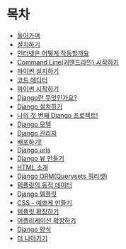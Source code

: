 # 목차

*   [들어가며][1]
*   [설치하기][2]
*   [인터넷은 어떻게 작동할까요][3]
*   [Command Line(커맨드라인) 시작하기][4]
*   [파이썬 설치하기][5]
*   [코드 에디터][6]
*   [파이썬 시작하기][7]
*   [Django란 무엇인가요?][8]
*   [Django 설치하기][9]
*   [나의 첫 번째 Django 프로젝트!][10]
*   [Django 모델][11]
*   [Django 관리자][12]
*   [배포하기!][13]
*   [Django urls][14]
*   [Django 뷰 만들기][15]
*   [HTML 소개][16]
*   [Django ORM(Querysets 쿼리셋)][17]
*   [템플릿의 동적 데이터][18]
*   [Django 템플릿][19]
*   [CSS - 예쁘게 만들기][20]
*   [템플릿 확장하기][21]
*   [어플리케이션 확장하기][22]
*   [Django 양식][23]
*   [더 나아가기][24]

 [1]: README.md
 [2]: installation/README.md
 [3]: how_the_internet_works/README.md
 [4]: intro_to_command_line/README.md
 [5]: python_installation/README.md
 [6]: code_editor/README.md
 [7]: python_introduction/README.md
 [8]: django/README.md
 [9]: django_installation/README.md
 [10]: django_start_project/README.md
 [11]: django_models/README.md
 [12]: django_admin/README.md
 [13]: deploy/README.md
 [14]: django_urls/README.md
 [15]: django_views/README.md
 [16]: html/README.md
 [17]: django_orm/README.md
 [18]: dynamic_data_in_templates/README.md
 [19]: django_templates/README.md
 [20]: css/README.md
 [21]: template_extending/README.md
 [22]: extend_your_application/README.md
 [23]: django_forms/README.md
 [24]: whats_next/README.md